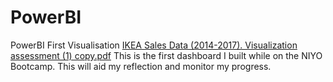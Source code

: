 # PowerBI
PowerBI First Visualisation
[IKEA Sales Data (2014-2017). Visualization assessment (1) copy.pdf](https://github.com/OLUBUNMIAKINKUOTU/PowerBI/files/10787343/IKEA.Sales.Data.2014-2017.Visualization.assessment.1.copy.pdf)
This is the first dashboard I built while on the NIYO Bootcamp. This will aid my reflection and monitor my progress. 
